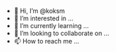 - 👋 Hi, I’m @koksm
- 👀 I’m interested in ...
- 🌱 I’m currently learning ...
- 💞️ I’m looking to collaborate on ...
- 📫 How to reach me ...

<!---
koksm/koksm is a ✨ special ✨ repository because its `README.md` (this file) appears on your GitHub profile.
You can click the Preview link to take a look at your changes.
--->
